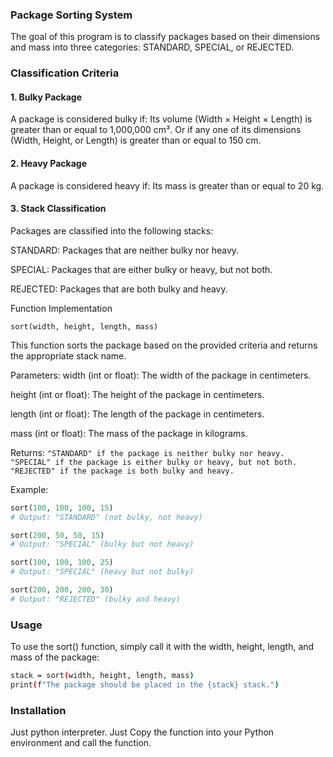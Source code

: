 ### Package Sorting System
The goal of this program is to classify packages based on their dimensions and mass into three categories: STANDARD, SPECIAL, or REJECTED.

### Classification Criteria
#### 1. Bulky Package
A package is considered bulky if:
Its volume (Width × Height × Length) is greater than or equal to 1,000,000 cm³.
Or if any one of its dimensions (Width, Height, or Length) is greater than or equal to 150 cm.
#### 2. Heavy Package
A package is considered heavy if:
Its mass is greater than or equal to 20 kg.
#### 3. Stack Classification
Packages are classified into the following stacks:

STANDARD: Packages that are neither bulky nor heavy.

SPECIAL: Packages that are either bulky or heavy, but not both.

REJECTED: Packages that are both bulky and heavy.

Function Implementation

`sort(width, height, length, mass)`

This function sorts the package based on the provided criteria and returns the appropriate stack name.

Parameters:
width (int or float): The width of the package in centimeters.

height (int or float): The height of the package in centimeters.

length (int or float): The length of the package in centimeters.

mass (int or float): The mass of the package in kilograms.

Returns:
`
"STANDARD" if the package is neither bulky nor heavy.
"SPECIAL" if the package is either bulky or heavy, but not both.
"REJECTED" if the package is both bulky and heavy.
`

Example:
``` python
sort(100, 100, 100, 15)
# Output: "STANDARD" (not bulky, not heavy)

sort(200, 50, 50, 15)
# Output: "SPECIAL" (bulky but not heavy)

sort(100, 100, 100, 25)
# Output: "SPECIAL" (heavy but not bulky)

sort(200, 200, 200, 30)
# Output: "REJECTED" (bulky and heavy)
```

### Usage
To use the sort() function, simply call it with the width, height, length, and mass of the package:
```bash
stack = sort(width, height, length, mass)
print(f"The package should be placed in the {stack} stack.")
```
### Installation
Just python interpreter. Just Copy the function into your Python environment and call the function.

